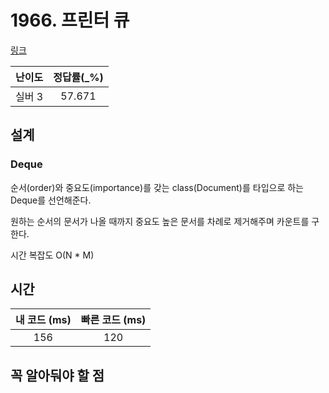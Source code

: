 # 1966. 프린터 큐 

[링크](https://www.acmicpc.net/problem/1966)

| 난이도  | 정답률(\_%) |
| :-----: | :---------: |
| 실버 3 |   57.671    |

## 설계

### Deque
순서(order)와 중요도(importance)를 갖는 class(Document)를 타입으로 하는 Deque를 선언해준다.
 
원하는 순서의 문서가 나올 때까지 중요도 높은 문서를 차례로 제거해주며 카운트를 구한다.

시간 복잡도 O(N * M)

## 시간

| 내 코드 (ms) | 빠른 코드 (ms) |
| :----------: | :------------: |
|     156      |      120      |

## 꼭 알아둬야 할 점
